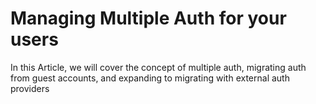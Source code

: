 
# Managing Multiple Auth for your users
In this Article, we will cover the concept of multiple auth, migrating auth from guest accounts, and expanding to migrating with external auth providers